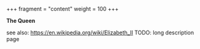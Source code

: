 +++
fragment = "content"
weight = 100
+++

**The Queen**

see also: https://en.wikipedia.org/wiki/Elizabeth_II
TODO: long description page